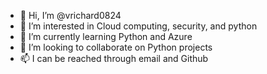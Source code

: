 - 👋 Hi, I’m @vrichard0824
- 👀 I’m interested in Cloud computing, security, and python
- 🌱 I’m currently learning Python and Azure
- 💞️ I’m looking to collaborate on Python projects
- 📫 I can be reached through email and Github

<!---
vrichard0824/vrichard0824 is a ✨ special ✨ repository because its `README.md` (this file) appears on your GitHub profile.
You can click the Preview link to take a look at your changes.
--->
